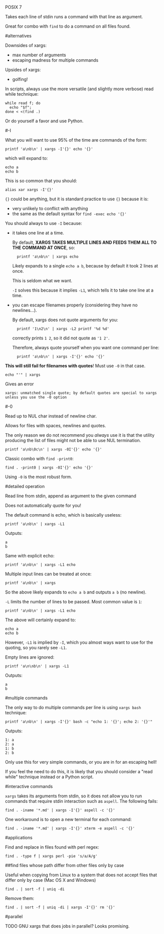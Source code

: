 POSIX 7

Takes each line of stdin runs a command with that line as argument.

Great for combo with `find` to do a command on all files found.

#alternatives

Downsides of xargs:

- max number of arguments
- escaping madness for multiple commands

Upsides of xargs:

- golfing!

In scripts, always use the more versatile (and slightly more verbose) read while technique:

    while read f; do
      echo "$f";
    done < <(find .)

Or do yourself a favor and use Python.

#-I

What you will want to use 95% of the time are commands of the form:

    printf 'a\nb\n' | xargs -I'{}' echo '{}'

which will expand to:

    echo a
    echo b

This is so common that you should:

    alias xar xargs -I'{}'

`{}` could be anything, but it is standard practice to use `{}` because it is:

- very unlikely to conflict with anything
- the same as the default syntax for `find -exec echo '{}'`

You should always to use `-I` because:

- it takes one line at a time.

    By default, **XARGS TAKES MULTIPLE LINES AND FEEDS THEM ALL TO THE COMMAND AT ONCE**, so:

        printf 'a\nb\n' | xargs echo

    Likely expands to a single `echo a b`, because by default it took 2 lines at once.

    This is seldom what we want.

    `-I` solves this because it implies `-L1`, which tells it to take one line at a time.

- you can escape filenames properly (considering they have no newlines...).

    By default, xargs does not quote arguments for you:

        printf '1\n2\n' | xargs -L2 printf '%d %d'

    correctly prints `1 2`, so it did not quote as `'1 2'`.

    Therefore, always quote yourself when you want one command per line:

        printf 'a\nb\n' | xargs -I'{}' echo '{}'

**This will still fail for filenames with quotes**! Must use `-0` in that case.

    echo "'" | xargs

Gives an error

    xargs: unmatched single quote; by default quotes are special to xargs unless you use the -0 option

#-0

Read up to NUL char instead of newline char.

Allows for files with spaces, newlines and quotes.

The only reason we do not recommend you *always* use it is that the utility producing the list of files might not be able to use NUL termination.

    printf 'a\nb\0c\n' | xargs -0I'{}' echo '{}'

Classic combo with `find -print0`:

    find . -print0 | xargs -0I'{}' echo '{}'

Using `-0` is the most robust form.

#detailed operation

Read line from stdin, append as argument to the given command

Does not automatically quote for you!

The default command is echo, which is basically useless:

    printf 'a\nb\n' | xargs -L1

Outputs:

    a
    b

Same with explicit echo:

    printf 'a\nb\n' | xargs -L1 echo

Multiple input lines can be treated at once:

    printf 'a\nb\n' | xargs

So the above likely expands to `echo a b` and outputs `a b` (no newline).

`-L` limits the number of lines to be passed. Most common value is `1`:

    printf 'a\nb\n' | xargs -L1 echo

The above will certainly expand to:

    echo a
    echo b

However, `-L1` is implied by `-I`, which you almost ways want to use for the quoting, so you rarely see `-L1`.

Empty lines are ignored:

    printf 'a\n\nb\n' | xargs -L1

Outputs:

    a
    b

#multiple commands

The only way to do multiple commands per line is using `xargs bash` technique:

    printf 'a\nb\n' | xargs -I'{}' bash -c "echo 1: '{}'; echo 2: '{}'"

Outputs:

    1: a
    2: a
    1: b
    2: b

Only use this for very simple commands, or you are in for an escaping hell!

If you feel the need to do this, it is likely that you should consider a "read while" technique instead or a Python script.

#interactive commands

`xargs` takes its arguments from stdin, so it does not allow you to run commands that require stdin interaction such as `aspell`. The following fails:

    find . -iname '*.md' | xargs -I'{}' aspell -c '{}'

One workaround is to open a new terminal for each command:

    find . -iname '*.md' | xargs -I'{}' xterm -e aspell -c '{}'

#applications

Find and replace in files found with perl regex:

    find . -type f | xargs perl -pie 's/a/A/g'

##find files whose path differ from other files only by case

Useful when copying from Linux to a system that does not accept files that differ only by case (Mac OS X and Windows)

    find . | sort -f | uniq -di

Remove them:

    find . | sort -f | uniq -di | xargs -I'{}' rm '{}'

#parallel

TODO GNU xargs that does jobs in parallel? Looks promising.
